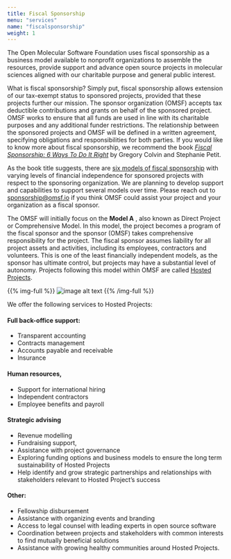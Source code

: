 ```yaml
---
title: Fiscal Sponsorship
menu: "services"
name: "fiscalsponsorship"
weight: 1
---
```


The Open Molecular Software Foundation uses fiscal sponsorship as a business model available to nonprofit organizations to assemble the resources, provide support and advance open source projects in molecular sciences aligned with our charitable purpose and general public interest.

What is fiscal sponsorship? Simply put, fiscal sponsorship allows extension of our tax-exempt status to sponsored projects, provided that these projects further our mission. The sponsor organization (OMSF) accepts tax deductible contributions and grants on behalf of the sponsored project. OMSF works to ensure that all funds are used in line with its charitable purposes and any additional funder restrictions. The relationship between the sponsored projects and OMSF will be defined in a written agreement, specifying obligations and responsibilities for both parties. If you would like to know more about fiscal sponsorship, we recommend the book [_Fiscal Sponsorship: 6 Ways To Do It Right_](https://fiscalsponsordirectory.org/?product=fiscal-sponsorship-6-ways-to-do-it-right-3rd-edition) by Gregory Colvin and Stephanie Petit.

As the book title suggests, there are [six models of fiscal sponsorship](https://fiscalsponsorship.com/the-models-summary/) with varying levels of financial independence for sponsored projects with respect to the sponsoring organization. We are planning to develop support and capabilities to support several models over time. Please reach out to [sponsorship@omsf.io](mailto:sponsorship@omsf.io) if you think OMSF could assist your project and your organization as a fiscal sponsor.

The OMSF will initially focus on the **Model A** , also known as Direct Project or Comprehensive Model. In this model, the project becomes a program of the fiscal sponsor and the sponsor (OMSF) takes comprehensive responsibility for the project. The fiscal sponsor assumes liability for all project assets and activities, including its employees, contractors and volunteers. This is one of the least financially independent models, as the sponsor has ultimate control, but projects may have a substantial level of autonomy. Projects following this model within OMSF are called [Hosted Projects](hosted-projects).

{{% img-full %}}
![image alt text](/OMSF/images/services2.jpg)
{{% /img-full %}}

We offer the following services to Hosted Projects:

#### Full back-office support:
  - Transparent accounting 
  - Contracts management 
  - Accounts payable and receivable 
  - Insurance

  
#### Human resources,
  - Support for international hiring
  - Independent contractors
  - Employee benefits and payroll

#### Strategic advising
  - Revenue modelling 
  - Fundraising support, 
  - Assistance with project governance
  - Exploring funding options and business models to ensure the long term sustainability of Hosted Projects
  - Help identify and grow strategic partnerships and relationships with stakeholders relevant to Hosted Project’s success

#### Other:
  - Fellowship disbursement
  - Assistance with organizing events and branding
  - Access to legal counsel with leading experts in open source software
  - Coordination between projects and stakeholders with common interests to find mutually beneficial solutions
  - Assistance with growing healthy communities around Hosted Projects.

